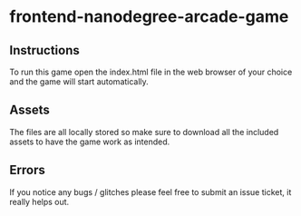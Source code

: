 frontend-nanodegree-arcade-game
===============================

## Instructions
To run this game open the index.html file in the web browser of your choice and the game will start automatically.

## Assets
The files are all locally stored so make sure to download all the included assets to have the game work as intended.

## Errors
If you notice any bugs / glitches please feel free to submit an issue ticket, it really helps out. 
